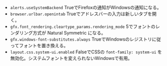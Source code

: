 - `alerts.useSystemBackend` TrueでFirefoxの通知がWindowsの通知になる。
- `browser.urlbar.openintab` Trueでアドレスバーの入力は新しいタブを開く。
- `gfx.font_rendering.cleartype_params.rendering_mode` 5でフォントのレンダリング方式が Natural Symmetric になる。
- `gfx.windows-font-substitutes.always` TrueでWindowsのレジストリに従ってフォントを置き換える。
- `layout.css.system-ui.enabled` FalseでCSSの `font-family: system-ui` を無効化。システムフォントを変えられないWindowsで有用。
